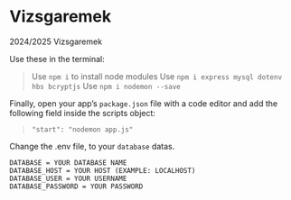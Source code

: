 # Vizsgaremek
2024/2025 Vizsgaremek

Use these in the terminal:
> Use `npm i` to install node modules
> Use `npm i express mysql dotenv hbs bcryptjs`
> Use `npm i nodemon --save`

Finally, open your app’s `package.json` file with a code editor and add the following field inside the scripts object:
> `"start": "nodemon app.js"`

Change the .env file, to your `database` datas.
```
DATABASE = YOUR DATABASE NAME
DATABASE_HOST = YOUR HOST (EXAMPLE: LOCALHOST)
DATABASE_USER = YOUR USERNAME
DATABASE_PASSWORD = YOUR PASSWORD
```
